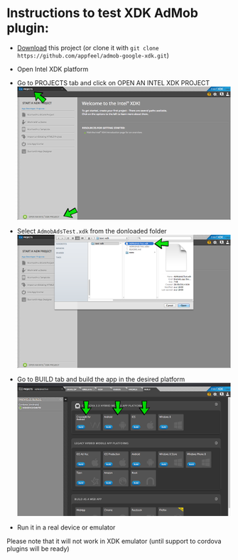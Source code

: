 # Instructions to test XDK AdMob plugin:

- [Download](https://github.com/appfeel/admob-google-xdk/archive/master.zip) this project (or clone it with `git clone https://github.com/appfeel/admob-google-xdk.git`)
- Open Intel XDK platform
- Go to PROJECTS tab and click on OPEN AN INTEL XDK PROJECT
![Screenshot](demo/img1.png)


- Select `AdmobAdsTest.xdk` from the donloaded folder
![Screenshot](demo/img2.png)


- Go to BUILD tab and build the app in the desired platform
![Screenshot](demo/img3.png)


- Run it in a real device or emulator

Please note that it will not work in XDK emulator (until support to cordova plugins will be ready)